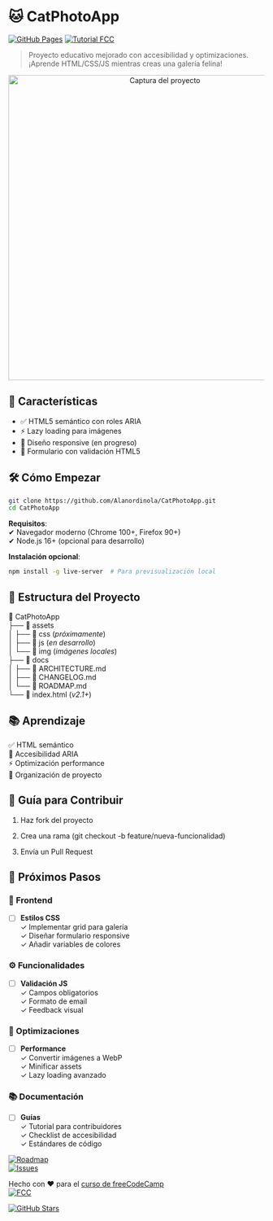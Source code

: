 # 🐱 CatPhotoApp 

[![GitHub Pages](https://img.shields.io/badge/🚀-Live_Demo-blue)](https://alanordinola.github.io/CatPhotoApp/)
[![Tutorial FCC](https://img.shields.io/badge/🎓-freeCodeCamp-orange)](https://www.freecodecamp.org/)

> Proyecto educativo mejorado con accesibilidad y optimizaciones. ¡Aprende HTML/CSS/JS mientras creas una galería felina!

<p align="center">
  <img src="assets/img/screenshot.png" alt="Captura del proyecto" width="600">
</p>

## 🌟 Características
- ✅ HTML5 semántico con roles ARIA
- ⚡ Lazy loading para imágenes
- 📱 Diseño responsive (en progreso)
- 📝 Formulario con validación HTML5

## 🛠️ Cómo Empezar

```bash
git clone https://github.com/Alanordinola/CatPhotoApp.git
cd CatPhotoApp
```

**Requisitos**:  
✔ Navegador moderno (Chrome 100+, Firefox 90+)  
✔ Node.js 16+ (opcional para desarrollo)

**Instalación opcional**:
```bash
npm install -g live-server  # Para previsualización local
```
## 🧩 Estructura del Proyecto

📁 CatPhotoApp  
├── 📁 assets  
│   ├── 📁 css        (*próximamente*)  
│   ├── 📁 js         (*en desarrollo*)  
│   └── 📁 img        (*imágenes locales*)  
├── 📁 docs  
│   ├── 📄 ARCHITECTURE.md  
│   ├── 📄 CHANGELOG.md  
│   └── 📄 ROADMAP.md  
└── 📄 index.html     (*v2.1+*)


## 📚 Aprendizaje

✅ HTML semántico          
🎯 Accesibilidad ARIA       
⚡ Optimización performance  
📁 Organización de proyecto

## 🤝 Guía para Contribuir

1. Haz fork del proyecto

2. Crea una rama (git checkout -b feature/nueva-funcionalidad)

3. Envía un Pull Request


## 📅 Próximos Pasos

### 🎨 Frontend

- [ ]  **Estilos CSS**  
  ✓ Implementar grid para galería  
  ✓ Diseñar formulario responsive  
  ✓ Añadir variables de colores


### ⚙️ Funcionalidades

- [ ]  **Validación JS**  
  ✓ Campos obligatorios  
  ✓ Formato de email  
  ✓ Feedback visual

### 🚀 Optimizaciones

- [ ]  **Performance**  
  ✓ Convertir imágenes a WebP  
  ✓ Minificar assets  
  ✓ Lazy loading avanzado


### 📚 Documentación

- [ ]  **Guías**  
  ✓ Tutorial para contribuidores  
  ✓ Checklist de accesibilidad  
  ✓ Estándares de código

[![Roadmap](https://img.shields.io/badge/🗺️-Roadmap_2025-blue?style=for-the-badge)](docs/ROADMAP.md)  
[![Issues](https://img.shields.io/github/issues/Alanordinola/CatPhotoApp?color=green&style=for-the-badge)](https://github.com/Alanordinola/CatPhotoApp/issues)

  
Hecho con ❤️ para el [curso de freeCodeCamp](https://www.freecodecamp.org/learn/2022/responsive-web-design/)  
[![FCC](https://img.shields.io/badge/🚀_Estudiando_en_FCC-0A0A23)](https://www.freecodecamp.org/)


[![GitHub Stars](https://img.shields.io/github/stars/Alanordinola/CatPhotoApp?style=social)](https://github.com/Alanordinola/CatPhotoApp/stargazers)

